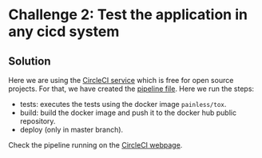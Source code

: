 # Challenge 2: Test the application in any cicd system

## Solution

Here we are using the [CircleCI service](https://circleci.com/) which is free for open source projects. For that, we have created the [pipeline file](/.circleci/config.yml). Here we run the steps:
- tests: executes the tests using the docker image `painless/tox`.
- build: build the docker image and push it to the docker hub public repository.
- deploy (only in master branch).

Check the pipeline running on the [CircleCI webpage](https://circleci.com/gh/angulito/the-real-devops-challenge).